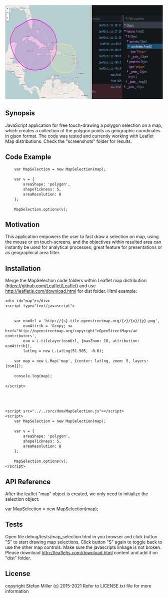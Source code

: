 <img height="300" src="https://github.com/bigsteve/MapSelection/blob/master/screenshots/MapSelection.jpg" alt="Map Selection - a JavaScript plug-in for Leaflet Map"  />


## Synopsis

JavaScript application for free touch-drawing a polygon selection on a map, which creates a collection of the polygon points as geographic coordinates in gjson format. The code was tested and currently working with Leaflet Map distributions. Check the "screenshots" folder for results.

## Code Example


		var MapSelection = new MapSelection(map);

		var v = {
			areaShape: 'polygon',
			shapeTickness: 5,
			areaResolution: 8
		};
		
		MapSelection.options(v);

    

## Motivation


This application empowers the user to fast draw a selection on map, using the mouse or on touch-screens, and the objectives within resulted area can instantly be used for analytical processes; great feature for presentations or as geographical area filter.

## Installation

Merge the MapSelection code folders within Leaflet map distribution (https://github.com/Leaflet/Leaflet) and use http://leafletjs.com/download.html for dist folder.
Html example:

	<div id="map"></div>
	<script type="text/javascript">
	

		var osmUrl = 'http://{s}.tile.openstreetmap.org/{z}/{x}/{y}.png',
		    osmAttrib = '&copy; <a href="http://openstreetmap.org/copyright">OpenStreetMap</a> contributors',
		    osm = L.tileLayer(osmUrl, {maxZoom: 18, attribution: osmAttrib}),
		    latlng = new L.LatLng(51.505, -0.0);

		var map = new L.Map('map', {center: latlng, zoom: 5, layers: [osm]});
        
        console.log(map);

	</script>
	
	
    
	
	<script src="../../src/dom/MapSelection.js"></script>
	<script>
		var MapSelection = new MapSelection(map);

		var v = {
			areaShape: 'polygon',
			shapeTickness: 5,
			areaResolution: 8
		};
		
		MapSelection.options(v);
	</script>
    

## API Reference      
After the leaflet "map" object is created, we only need to initialize the selection object:

var MapSelection = new MapSelection(map);



## Tests
Open file debug/tests/map_selection.html in you browser and click button "S" to start drawing map selections. Click button "S" again to toggle back to use the other map controls.
Make sure the javascripts linkage is not broken. Please download http://leafletjs.com/download.html content and add it on "dist" folder.


## License
copyright Stefan Miller (c) 2015-2021
Refer to LICENSE.txt file for more information

